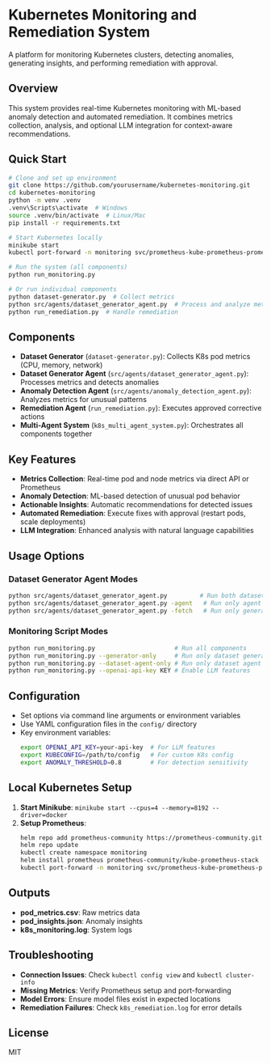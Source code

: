 # Kubernetes Monitoring and Remediation System

A platform for monitoring Kubernetes clusters, detecting anomalies, generating insights, and performing remediation with approval.

## Overview

This system provides real-time Kubernetes monitoring with ML-based anomaly detection and automated remediation. It combines metrics collection, analysis, and optional LLM integration for context-aware recommendations.

## Quick Start

```bash
# Clone and set up environment
git clone https://github.com/yourusername/kubernetes-monitoring.git
cd kubernetes-monitoring
python -m venv .venv
.venv\Scripts\activate  # Windows
source .venv/bin/activate  # Linux/Mac
pip install -r requirements.txt

# Start Kubernetes locally
minikube start
kubectl port-forward -n monitoring svc/prometheus-kube-prometheus-prometheus 9090:9090

# Run the system (all components)
python run_monitoring.py

# Or run individual components
python dataset-generator.py  # Collect metrics
python src/agents/dataset_generator_agent.py  # Process and analyze metrics
python run_remediation.py  # Handle remediation
```

## Components

- **Dataset Generator** (`dataset-generator.py`): Collects K8s pod metrics (CPU, memory, network)
- **Dataset Generator Agent** (`src/agents/dataset_generator_agent.py`): Processes metrics and detects anomalies
- **Anomaly Detection Agent** (`src/agents/anomaly_detection_agent.py`): Analyzes metrics for unusual patterns
- **Remediation Agent** (`run_remediation.py`): Executes approved corrective actions
- **Multi-Agent System** (`k8s_multi_agent_system.py`): Orchestrates all components together

## Key Features

- **Metrics Collection**: Real-time pod and node metrics via direct API or Prometheus
- **Anomaly Detection**: ML-based detection of unusual pod behavior
- **Actionable Insights**: Automatic recommendations for detected issues
- **Automated Remediation**: Execute fixes with approval (restart pods, scale deployments)
- **LLM Integration**: Enhanced analysis with natural language capabilities

## Usage Options

### Dataset Generator Agent Modes

```bash
python src/agents/dataset_generator_agent.py         # Run both dataset generator and agent
python src/agents/dataset_generator_agent.py -agent   # Run only agent (analyze metrics)
python src/agents/dataset_generator_agent.py -fetch   # Run only generator (collect metrics)
```

### Monitoring Script Modes

```bash
python run_monitoring.py                      # Run all components
python run_monitoring.py --generator-only     # Run only dataset generator
python run_monitoring.py --dataset-agent-only # Run only dataset agent
python run_monitoring.py --openai-api-key KEY # Enable LLM features
```

## Configuration

- Set options via command line arguments or environment variables
- Use YAML configuration files in the `config/` directory
- Key environment variables:
  ```bash
  export OPENAI_API_KEY=your-api-key  # For LLM features
  export KUBECONFIG=/path/to/config   # For custom K8s config
  export ANOMALY_THRESHOLD=0.8        # For detection sensitivity
  ```

## Local Kubernetes Setup

1. **Start Minikube**: `minikube start --cpus=4 --memory=8192 --driver=docker`
2. **Setup Prometheus**:
   ```bash
   helm repo add prometheus-community https://prometheus-community.github.io/helm-charts
   helm repo update
   kubectl create namespace monitoring
   helm install prometheus prometheus-community/kube-prometheus-stack --namespace monitoring
   kubectl port-forward -n monitoring svc/prometheus-kube-prometheus-prometheus 9090:9090
   ```

## Outputs

- **pod_metrics.csv**: Raw metrics data
- **pod_insights.json**: Anomaly insights
- **k8s_monitoring.log**: System logs

## Troubleshooting

- **Connection Issues**: Check `kubectl config view` and `kubectl cluster-info`
- **Missing Metrics**: Verify Prometheus setup and port-forwarding
- **Model Errors**: Ensure model files exist in expected locations
- **Remediation Failures**: Check `k8s_remediation.log` for error details

## License

MIT 